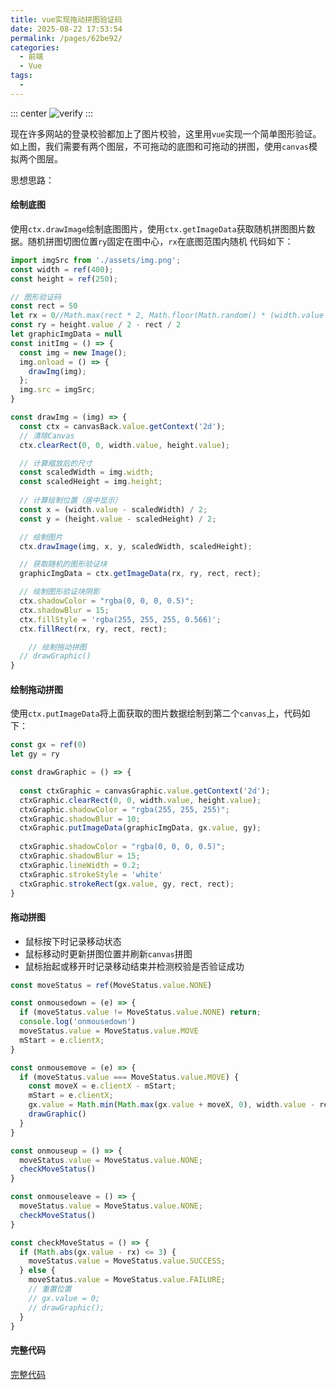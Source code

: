 ```yaml
---
title: vue实现拖动拼图验证码
date: 2025-08-22 17:53:54
permalink: /pages/62be92/
categories:
  - 前端
  - Vue
tags:
  - 
---
```


::: center
![verify](https://lhost.oss-cn-chengdu.aliyuncs.com/blog/verify.gif)
:::

现在许多网站的登录校验都加上了图片校验，这里用`vue`实现一个简单图形验证。如上图，我们需要有两个图层，不可拖动的底图和可拖动的拼图，使用`canvas`模拟两个图层。


思想思路：

#### 绘制底图
使用`ctx.drawImage`绘制底图图片，使用`ctx.getImageData`获取随机拼图图片数据。随机拼图切图位置`ry`固定在图中心，`rx`在底图范围内随机
代码如下：
```js
import imgSrc from './assets/img.png';
const width = ref(400);
const height = ref(250);

// 图形验证码
const rect = 50
let rx = 0//Math.max(rect * 2, Math.floor(Math.random() * (width.value - rect)))
const ry = height.value / 2 - rect / 2
let graphicImgData = null
const initImg = () => {
  const img = new Image();
  img.onload = () => {
    drawImg(img);
  };
  img.src = imgSrc;
}

const drawImg = (img) => {
  const ctx = canvasBack.value.getContext('2d');
  // 清除Canvas
  ctx.clearRect(0, 0, width.value, height.value);

  // 计算缩放后的尺寸
  const scaledWidth = img.width;
  const scaledHeight = img.height;
  
  // 计算绘制位置（居中显示）
  const x = (width.value - scaledWidth) / 2;
  const y = (height.value - scaledHeight) / 2;

  // 绘制图片
  ctx.drawImage(img, x, y, scaledWidth, scaledHeight);

  // 获取随机的图形验证块
  graphicImgData = ctx.getImageData(rx, ry, rect, rect);

  // 绘制图形验证块阴影
  ctx.shadowColor = "rgba(0, 0, 0, 0.5)";
  ctx.shadowBlur = 15;
  ctx.fillStyle = 'rgba(255, 255, 255, 0.566)';
  ctx.fillRect(rx, ry, rect, rect);

	// 绘制拖动拼图
  // drawGraphic()
}
```

#### 绘制拖动拼图
使用`ctx.putImageData`将上面获取的图片数据绘制到第二个`canvas`上，代码如下：
```js
const gx = ref(0)
let gy = ry

const drawGraphic = () => {
  
  const ctxGraphic = canvasGraphic.value.getContext('2d');
  ctxGraphic.clearRect(0, 0, width.value, height.value);
  ctxGraphic.shadowColor = "rgba(255, 255, 255)";
  ctxGraphic.shadowBlur = 10;
  ctxGraphic.putImageData(graphicImgData, gx.value, gy);
  
  ctxGraphic.shadowColor = "rgba(0, 0, 0, 0.5)";
  ctxGraphic.shadowBlur = 15;
  ctxGraphic.lineWidth = 0.2;
  ctxGraphic.strokeStyle = 'white'
  ctxGraphic.strokeRect(gx.value, gy, rect, rect);
}
```

#### 拖动拼图
* 鼠标按下时记录移动状态
* 鼠标移动时更新拼图位置并刷新`canvas`拼图
* 鼠标抬起或移开时记录移动结束并检测校验是否验证成功
```js
const moveStatus = ref(MoveStatus.value.NONE)

const onmousedown = (e) => {
  if (moveStatus.value != MoveStatus.value.NONE) return;
  console.log('onmousedown')
  moveStatus.value = MoveStatus.value.MOVE
  mStart = e.clientX;
}

const onmousemove = (e) => {
  if (moveStatus.value === MoveStatus.value.MOVE) {
    const moveX = e.clientX - mStart;
    mStart = e.clientX;
    gx.value = Math.min(Math.max(gx.value + moveX, 0), width.value - rect);
    drawGraphic()
  }  
}

const onmouseup = () => {
  moveStatus.value = MoveStatus.value.NONE;
  checkMoveStatus()
}

const onmouseleave = () => {
  moveStatus.value = MoveStatus.value.NONE;
  checkMoveStatus()
}

const checkMoveStatus = () => {
  if (Math.abs(gx.value - rx) <= 3) {
    moveStatus.value = MoveStatus.value.SUCCESS;
  } else {
    moveStatus.value = MoveStatus.value.FAILURE;
    // 重置位置
    // gx.value = 0;
    // drawGraphic();
  }
}
```


#### 完整代码
[完整代码](https://gitee.com/vuespell/drag-graphic-verify)